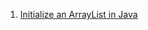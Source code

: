  1. [Initialize an ArrayList in Java](https://www.geeksforgeeks.org/initialize-an-arraylist-in-java/)
